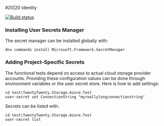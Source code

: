 #20|20 Identity

[![Build status](https://ci.appveyor.com/api/projects/status/0ss5kpj5gy739vwx?svg=true)](https://ci.appveyor.com/project/2020IP/twentytwenty-storage)

### Installing User Secrets Manager
The secret manager can be installed globally with:
```
dnu commands install Microsoft.Framework.SecretManager
```

### Adding Project-Specific Secrets
The functional tests depend on access to actual cloud storage provider accounts.  Providing these configuration values can be done through environment variables or the user secret store. Here is how to add settings:
```
cd test\TwentyTwenty.Storage.Azure.Test
user-secret set ConnectionString "myreallylongconnectionstring"
```
Secrets can be listed with:
```
cd test\TwentyTwenty.Storage.Azure.Test
user-secret list
```